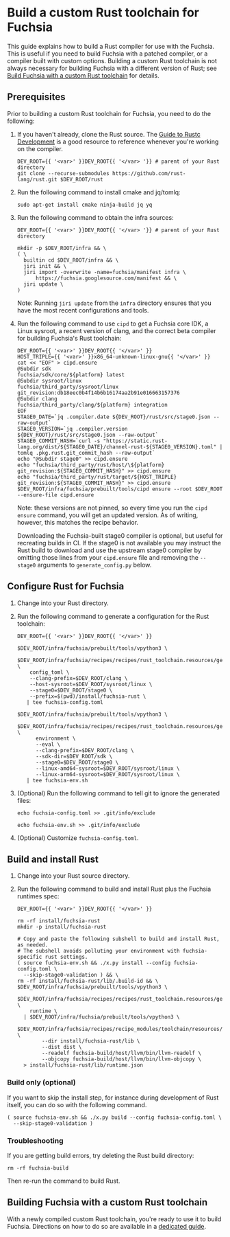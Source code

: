 # Build a custom Rust toolchain for Fuchsia

This guide explains how to build a Rust compiler for use with the Fuchsia. This
is useful if you need to build Fuchsia with a patched compiler, or a compiler
built with custom options. Building a custom Rust toolchain is not always
necessary for building Fuchsia with a different version of Rust; see
[Build Fuchsia with a custom Rust toolchain](/docs/development/build/fuchsia_custom_rust.md)
for details.

## Prerequisites

Prior to building a custom Rust toolchain for Fuchsia, you need to do the following:

1. If you haven't already, clone the Rust source. The
   [Guide to Rustc Development] is a good resource to reference whenever you're
   working on the compiler.

   ```posix-terminal
   DEV_ROOT={{ '<var>' }}DEV_ROOT{{ '</var> '}} # parent of your Rust directory
   git clone --recurse-submodules https://github.com/rust-lang/rust.git $DEV_ROOT/rust
   ```

1. Run the following command to install cmake and jq/tomlq:

   ```posix-terminal
   sudo apt-get install cmake ninja-build jq yq
   ```

1. Run the following command to obtain the infra sources:

   ```posix-terminal
   DEV_ROOT={{ '<var>' }}DEV_ROOT{{ '</var> '}} # parent of your Rust directory

   mkdir -p $DEV_ROOT/infra && \
   ( \
     builtin cd $DEV_ROOT/infra && \
     jiri init && \
     jiri import -overwrite -name=fuchsia/manifest infra \
         https://fuchsia.googlesource.com/manifest && \
     jiri update \
   )
   ```

   Note: Running `jiri update` from the `infra` directory ensures that you
   have the most recent configurations and tools.

1. Run the following command to use `cipd` to get a Fuchsia core IDK, a Linux
   sysroot, a recent version of clang, and the correct beta compiler for
   building Fuchsia's Rust toolchain:

   ```posix-terminal
   DEV_ROOT={{ '<var>' }}DEV_ROOT{{ '</var>' }}
   HOST_TRIPLE={{ '<var>' }}x86_64-unknown-linux-gnu{{ '</var>' }}
   cat << "EOF" > cipd.ensure
   @Subdir sdk
   fuchsia/sdk/core/${platform} latest
   @Subdir sysroot/linux
   fuchsia/third_party/sysroot/linux git_revision:db18eec0b4f14b6b16174aa2b91e016663157376
   @Subdir clang
   fuchsia/third_party/clang/${platform} integration
   EOF
   STAGE0_DATE=`jq .compiler.date ${DEV_ROOT}/rust/src/stage0.json --raw-output`
   STAGE0_VERSION=`jq .compiler.version ${DEV_ROOT}/rust/src/stage0.json --raw-output`
   STAGE0_COMMIT_HASH=`curl -s "https://static.rust-lang.org/dist/${STAGE0_DATE}/channel-rust-${STAGE0_VERSION}.toml" | tomlq .pkg.rust.git_commit_hash --raw-output`
   echo "@Subdir stage0" >> cipd.ensure
   echo "fuchsia/third_party/rust/host/\${platform} git_revision:${STAGE0_COMMIT_HASH}" >> cipd.ensure
   echo "fuchsia/third_party/rust/target/${HOST_TRIPLE} git_revision:${STAGE0_COMMIT_HASH}" >> cipd.ensure
   $DEV_ROOT/infra/fuchsia/prebuilt/tools/cipd ensure --root $DEV_ROOT --ensure-file cipd.ensure
   ```

   Note: these versions are not pinned, so every time you run the `cipd ensure`
   command, you will get an updated version. As of writing, however, this
   matches the recipe behavior.

   Downloading the Fuchsia-built stage0 compiler is optional, but useful for
   recreating builds in CI. If the stage0 is not available you may instruct
   the Rust build to download and use the upstream stage0 compiler by omitting
   those lines from your `cipd.ensure` file and removing the `--stage0`
   arguments to `generate_config.py` below.

[Guide to Rustc Development]: https://rustc-dev-guide.rust-lang.org/building/how-to-build-and-run.html

## Configure Rust for Fuchsia

1. Change into your Rust directory.
1. Run the following command to generate a configuration for the Rust toolchain:

   ```posix-terminal
   DEV_ROOT={{ '<var>' }}DEV_ROOT{{ '</var>' }}

   $DEV_ROOT/infra/fuchsia/prebuilt/tools/vpython3 \
     $DEV_ROOT/infra/fuchsia/recipes/recipes/rust_toolchain.resources/generate_config.py \
       config_toml \
       --clang-prefix=$DEV_ROOT/clang \
       --host-sysroot=$DEV_ROOT/sysroot/linux \
       --stage0=$DEV_ROOT/stage0 \
       --prefix=$(pwd)/install/fuchsia-rust \
      | tee fuchsia-config.toml

   $DEV_ROOT/infra/fuchsia/prebuilt/tools/vpython3 \
       $DEV_ROOT/infra/fuchsia/recipes/recipes/rust_toolchain.resources/generate_config.py \
         environment \
         --eval \
         --clang-prefix=$DEV_ROOT/clang \
         --sdk-dir=$DEV_ROOT/sdk \
         --stage0=$DEV_ROOT/stage0 \
         --linux-amd64-sysroot=$DEV_ROOT/sysroot/linux \
         --linux-arm64-sysroot=$DEV_ROOT/sysroot/linux \
      | tee fuchsia-env.sh
   ```

1. (Optional) Run the following command to tell git to ignore the generated files:

   ```posix-terminal
   echo fuchsia-config.toml >> .git/info/exclude

   echo fuchsia-env.sh >> .git/info/exclude
   ```

1. (Optional) Customize `fuchsia-config.toml`.

## Build and install Rust

1. Change into your Rust source directory.
1. Run the following command to build and install Rust plus the Fuchsia runtimes spec:

   ```posix-terminal
   DEV_ROOT={{ '<var>' }}DEV_ROOT{{ '</var>' }}

   rm -rf install/fuchsia-rust
   mkdir -p install/fuchsia-rust

   # Copy and paste the following subshell to build and install Rust, as needed.
   # The subshell avoids polluting your environment with fuchsia-specific rust settings.
   ( source fuchsia-env.sh && ./x.py install --config fuchsia-config.toml \
     --skip-stage0-validation ) && \
   rm -rf install/fuchsia-rust/lib/.build-id && \
   $DEV_ROOT/infra/fuchsia/prebuilt/tools/vpython3 \
     $DEV_ROOT/infra/fuchsia/recipes/recipes/rust_toolchain.resources/generate_config.py \
       runtime \
     | $DEV_ROOT/infra/fuchsia/prebuilt/tools/vpython3 \
         $DEV_ROOT/infra/fuchsia/recipes/recipe_modules/toolchain/resources/runtimes.py \
           --dir install/fuchsia-rust/lib \
           --dist dist \
           --readelf fuchsia-build/host/llvm/bin/llvm-readelf \
           --objcopy fuchsia-build/host/llvm/bin/llvm-objcopy \
     > install/fuchsia-rust/lib/runtime.json
   ```

### Build only (optional)

If you want to skip the install step, for instance during development of Rust
itself, you can do so with the following command.

```posix-terminal
( source fuchsia-env.sh && ./x.py build --config fuchsia-config.toml \
  --skip-stage0-validation )
```

### Troubleshooting

If you are getting build errors, try deleting the Rust build directory:

```posix-terminal
rm -rf fuchsia-build
```

Then re-run the command to build Rust.

## Building Fuchsia with a custom Rust toolchain

With a newly compiled custom Rust toolchain, you're ready to use it to build
Fuchsia. Directions on how to do so are available in a [dedicated guide].

[dedicated guide]: /docs/development/build/fuchsia_custom_rust.md
